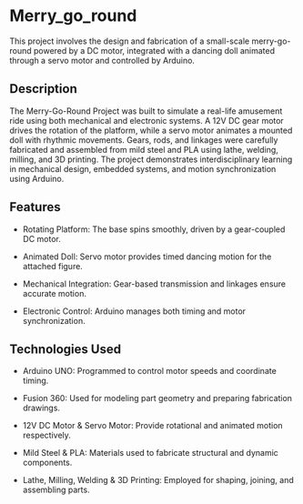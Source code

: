# Merry_go_round
This project involves the design and fabrication of a small-scale merry-go-round powered by a DC motor, integrated with a dancing doll animated through a servo motor and controlled by Arduino.

## Description
The Merry-Go-Round Project was built to simulate a real-life amusement ride using both mechanical and electronic systems. A 12V DC gear motor drives the rotation of the platform, while a servo motor animates a mounted doll with rhythmic movements. Gears, rods, and linkages were carefully fabricated and assembled from mild steel and PLA using lathe, welding, milling, and 3D printing. The project demonstrates interdisciplinary learning in mechanical design, embedded systems, and motion synchronization using Arduino.

## Features
- Rotating Platform: The base spins smoothly, driven by a gear-coupled DC motor.

- Animated Doll: Servo motor provides timed dancing motion for the attached figure.

- Mechanical Integration: Gear-based transmission and linkages ensure accurate motion.

- Electronic Control: Arduino manages both timing and motor synchronization.

## Technologies Used
- Arduino UNO: Programmed to control motor speeds and coordinate timing.

- Fusion 360: Used for modeling part geometry and preparing fabrication drawings.

- 12V DC Motor & Servo Motor: Provide rotational and animated motion respectively.

- Mild Steel & PLA: Materials used to fabricate structural and dynamic components.

- Lathe, Milling, Welding & 3D Printing: Employed for shaping, joining, and assembling parts.
